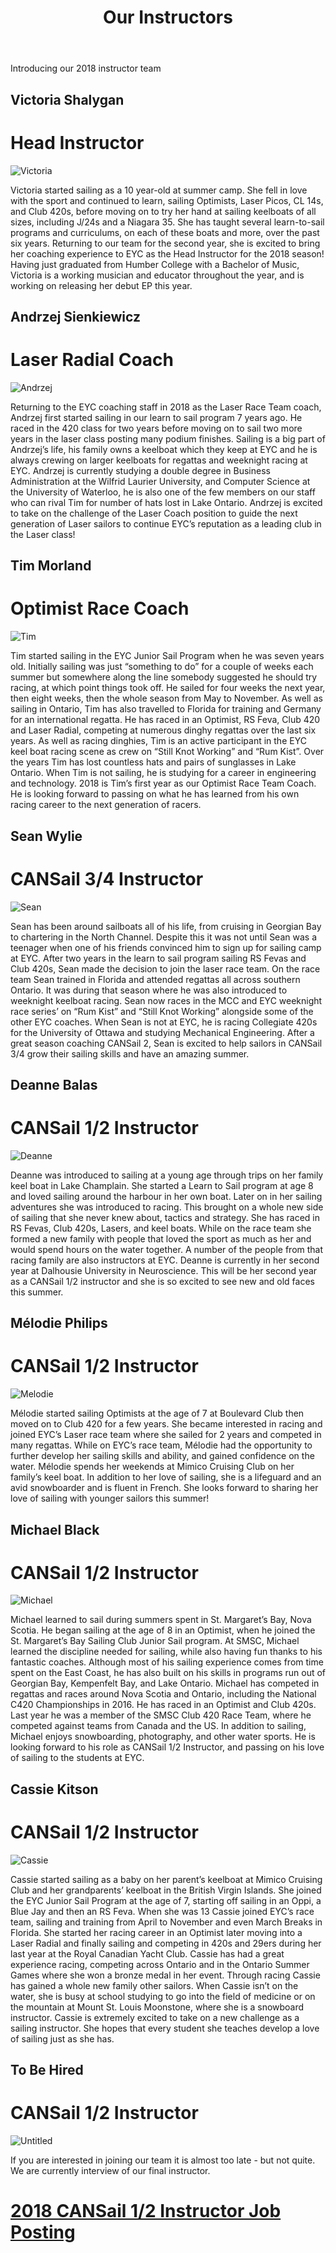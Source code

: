 ﻿---
layout: page
title: Our Instructors
permalink: /our-instructors/
---

Introducing our 2018 instructor team

## Victoria Shalygan

# Head Instructor

![Victoria](/assets/our-team/2018Victoria.jpg)

Victoria started sailing as a 10 year-old at summer camp. She fell in love with the sport and continued to learn, sailing Optimists, Laser Picos, CL 14s, and Club 420s, before moving on to try her hand at sailing keelboats of all sizes, including J/24s and a Niagara 35.  She has taught several learn-to-sail programs and curriculums, on each of these boats and more, over the past six years.  Returning to our team for the second year, she is excited to bring her coaching experience to EYC as the Head Instructor for the 2018 season!
Having just graduated from Humber College with a Bachelor of Music, Victoria is a working musician and educator throughout the year, and is working on releasing her debut EP this year.

## Andrzej Sienkiewicz
# Laser Radial Coach
![Andrzej](/assets/our-team/2018Andrzej.jpg)

Returning to the EYC coaching staff in 2018 as the Laser Race Team coach, Andrzej first started sailing in our learn to sail program 7 years ago. He raced in the 420 class for two years before moving on to sail two more years in the laser class posting many podium finishes. Sailing is a big part of Andrzej’s life, his family owns a keelboat which they keep at EYC and he is always crewing on larger keelboats for regattas and weeknight racing at EYC. 
Andrzej is currently studying a double degree in Business Administration at the Wilfrid Laurier University, and Computer Science at the University of Waterloo, he is also one of the few members on our staff who can rival Tim for number of hats lost in Lake Ontario. 
Andrzej is excited to take on the challenge of the Laser Coach position to guide the next generation of Laser sailors to continue EYC’s reputation as a leading club  in the Laser class!

## Tim Morland
# Optimist Race Coach
![Tim](/assets/our-team/2018Tim.jpg)

Tim started sailing in the EYC Junior Sail Program when he was seven years old.  Initially sailing was just “something to do” for a couple of weeks each summer but somewhere along the line somebody suggested he should try racing, at which point things took off.  He sailed for four weeks the next year, then eight weeks, then the whole season from May to November.  As well as sailing in Ontario, Tim has also travelled to Florida for training and Germany for an international regatta.  He has raced in an Optimist, RS Feva, Club 420 and Laser Radial, competing at numerous dinghy regattas over the last six years.  As well as racing dinghies, Tim is an active participant in the EYC keel boat racing scene as crew on “Still Knot Working” and “Rum Kist”.
Over the years Tim has lost countless hats and pairs of sunglasses in Lake Ontario.
When Tim is not sailing, he is studying for a career in engineering and technology.
2018 is Tim’s first year as our Optimist Race Team Coach.  He is looking forward to passing on what he has learned from his own racing career to the next generation of racers.

## Sean Wylie
# CANSail 3/4 Instructor
![Sean](/assets/our-team/2018Sean.jpg)

Sean has been around sailboats all of his life, from cruising in Georgian Bay to chartering in the North Channel.  Despite this it was not until Sean was a teenager when one of his friends convinced him to sign up for sailing camp at EYC.  After two years in the learn to sail program sailing RS Fevas and Club 420s, Sean made the decision to join the laser race team.  On the race team Sean trained in Florida and attended regattas all across southern Ontario.  It was during that season where he was also introduced to weeknight keelboat racing.  Sean now races in the MCC and EYC weeknight race series’ on “Rum Kist” and “Still Knot Working” alongside some of the other EYC coaches. 
When Sean is not at EYC, he is racing Collegiate 420s for the University of Ottawa and studying Mechanical Engineering. 
After a great season coaching CANSail 2, Sean is excited to help sailors in CANSail 3/4 grow their sailing skills and have an amazing summer.

## Deanne Balas
# CANSail 1/2 Instructor
![Deanne](/assets/our-team/2018Deanne.jpg)

Deanne was introduced to sailing at a young age through trips on her family keel boat in Lake Champlain.  She started a Learn to Sail program at age 8 and loved sailing around the harbour in her own boat.  Later on in her sailing adventures she was introduced to racing.  This brought on a whole new side of sailing that she never knew about, tactics and strategy.  She has raced in RS Fevas, Club 420s, Lasers, and keel boats.  While on the race team she formed a new family with people that loved the sport as much as her and would spend hours on the water together.  A number of the people from that racing family are also instructors at EYC.
Deanne is currently in her second year at Dalhousie University in Neuroscience. This will be her second year as a CANSail 1/2 instructor and she is so excited to see new and old faces this summer.

## Mélodie Philips
# CANSail 1/2 Instructor
![Melodie](/assets/our-team/2018Melodie.jpg)

Mélodie started sailing Optimists at the age of 7 at Boulevard Club then moved on to Club 420 for a few years.  She became interested in racing and joined EYC’s Laser race team where she sailed for 2 years and competed in many regattas.  While on EYC’s race team, Mélodie had the opportunity to further develop her sailing skills and ability, and gained confidence on the water. 
Mélodie spends her weekends at Mimico Cruising Club on her family’s keel boat. 
In addition to her love of sailing, she is a lifeguard and an avid snowboarder and is fluent in French.
She looks forward to sharing her love of sailing with younger sailors this summer!

## Michael Black
# CANSail 1/2 Instructor
![Michael](/assets/our-team/2018Michael.jpg)

Michael learned to sail during summers spent in St. Margaret’s Bay, Nova Scotia. He began sailing at the age of 8 in an Optimist, when he joined the St. Margaret’s Bay Sailing Club Junior Sail program.  At SMSC, Michael learned the discipline needed for sailing, while also having fun thanks to his fantastic coaches.  Although most of his sailing experience comes from time spent on the East Coast, he has also built on his skills in programs run out of Georgian Bay, Kempenfelt Bay, and Lake Ontario.
Michael has competed in regattas and races around Nova Scotia and Ontario, including the National C420 Championships in 2016.  He has raced in an Optimist and Club 420s.  Last year he was a member of the SMSC Club 420 Race Team, where he competed against teams from Canada and the US.
In addition to sailing, Michael enjoys snowboarding, photography, and other water sports. He is looking forward to his role as CANSail 1/2 Instructor, and passing on his love of sailing to the students at EYC.

## Cassie Kitson
# CANSail 1/2 Instructor
![Cassie](/assets/our-team/2018Cassie.jpg)

Cassie started sailing as a baby on her parent’s keelboat at Mimico Cruising Club and her grandparents’ keelboat in the British Virgin Islands.  She joined the EYC Junior Sail Program at the age of 7, starting off sailing in an Oppi, a Blue Jay and then an RS Feva.
When she was 13 Cassie joined EYC’s race team, sailing and training from April to November and even March Breaks in Florida.  She started her racing career in an Optimist later moving into a Laser Radial and finally sailing and competing in 420s and 29ers during her last year at the Royal Canadian Yacht Club.  Cassie has had a great experience racing, competing across Ontario and in the Ontario Summer Games where she won a bronze medal in her event.  Through racing Cassie has gained a whole new family other sailors.
When Cassie isn’t on the water, she is busy at school studying to go into the field of medicine or on the mountain at Mount St. Louis Moonstone, where she is a snowboard instructor.
Cassie is extremely excited to take on a new challenge as a sailing instructor.  She hopes that every student she teaches develop a love of sailing just as she has.

## To Be Hired
# CANSail 1/2 Instructor
![Untitled](/assets/our-team/2018Untitled.jpg)

If you are interested in joining our team it is almost too late - but not quite.  We are currently interview of our final instructor.
<h1><a href="/assets/job-postings/2018-EYC-CANSail-1-2-Instructor.pdf">2018 CANSail 1/2 Instructor Job Posting</a></h1>
